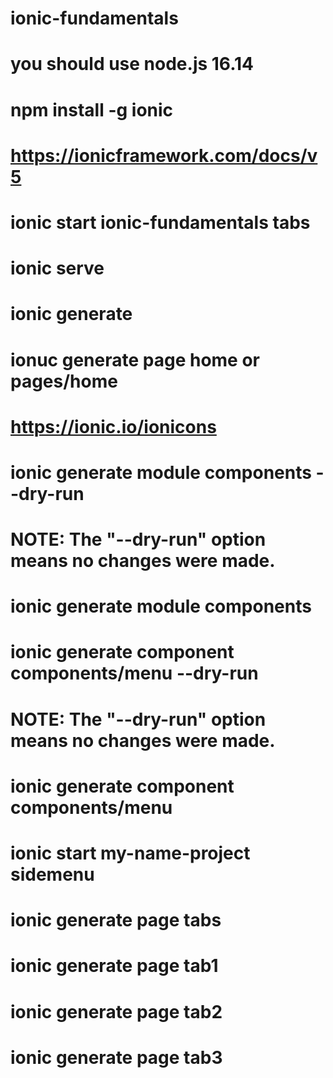# ionic-fundamentals
# you should use node.js 16.14
# npm install -g ionic
# https://ionicframework.com/docs/v5
# ionic start ionic-fundamentals tabs
# ionic serve

# ionic generate 
# ionuc generate page home or pages/home
# https://ionic.io/ionicons
# ionic generate module components --dry-run
# NOTE: The "--dry-run" option means no changes were made.
# ionic generate module components
# ionic generate component components/menu --dry-run
# NOTE: The "--dry-run" option means no changes were made.
# ionic generate component components/menu
# ionic start my-name-project sidemenu
# ionic generate page tabs
# ionic generate page tab1
# ionic generate page tab2
# ionic generate page tab3